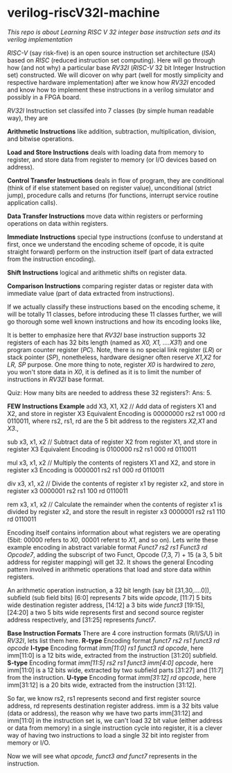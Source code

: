 # verilog-riscV32I-machine


*This repo is about Learning  RISC V 32 integer base instruction sets and its verilog implementation*

*RISC-V* (say risk-five) is an open source instruction set architecture (*ISA*) based on 
*RISC* (reduced instruction set computing). Here will go through how (and not why) a particular base *RV32I* 
(*RISC-V* 32 bit Integer Instruction set) constructed. We will dicover on why part (well for mostly simplicity and respective hardware implementation) after
we know how *RV32I* encoded and know how to implement these instructions in a verilog simulator and possibly in a FPGA board.


*RV32I* Instruction set classifed into 7 classes (by simple human readable way), they are

**Arithmetic Instructions** like addition, subtraction, multiplication, division, and bitwise operations.

**Load and Store Instructions** deals with loading data from memory to register, and store data from register to memory (or I/O devices based on address).

**Control Transfer Instructions** deals in flow of program, they are conditional (think of if else statement based on register value), unconditional (strict jump), 
procedure calls  and returns (for functions, interrupt service routine application calls). 

**Data Transfer Instructions** move data within registers or performing operations on data within registers.

**Immediate Instructions** special type instructions (confuse to understand at first, once we understand the encoding scheme of opcode, it is quite straight forward) perform on the 
instruction itself (part of data extracted from the instruction encoding).

**Shift Instructions** logical and arithmetic shifts on register data.

**Comparison Instructions** comparing register datas or register data with immediate value (part of data extracted from instructions).

If we actually classify these instructions based on the encoding scheme, it will be totally 11 classes, before introducing these 11 classes further, 
we will go thorough some well known instructions and how its encoding looks like,

It is better to emphasize here that *RV32I* base instruction supports 32 registers of each has 32 bits length (named as *X0, X1, ....X31*) and one program counter register (*PC*). 
Note, there is no special link register (*LR*) or stack pointer (*SP*), nonetheless, hardware designer often reserve *X1,X2* for *LR, SP* purpose. 
One more thing to note, register *X0* is hardwired to *zero*, you won't store data in *X0*, it is defined as it is to limit the number of instructions in *RV32I* base format.

Quiz: How many bits are needed to address these 32 registers?: Ans: 5.

**FEW Instructions Example**
add X3, X1, X2   // Add data of registers X1 and X2, and store in register X3
Equivalent Encoding is  00000000  rs2 rs1 000 rd 0110011, where rs2, rs1, rd are the 5 bit address to the registers *X2,X1* and *X3*.,

sub x3, x1, x2   // Subtract data of register X2 from register X1, and store in register X3
Equivalent Encoding is  0100000 rs2 rs1 000 rd 0110011

mul x3, x1, x2   // Multiply the contents of registers X1 and X2, and store  in register x3
Encoding is 0000001 rs2 rs1 000 rd 0110011

div x3, x1, x2   // Divide the contents of register x1 by register x2, and store in register x3
0000001 rs2 rs1 100 rd 0110011

rem x3, x1, x2   // Calculate the remainder when the contents of register x1 is divided by register x2, and store the result in register x3
0000001 rs2 rs1 110 rd 0110011

Encoding itself contains information about what registers we are operating (5bit: 00000 refers to *X0*, 00001 referst to *X1*, and so on).
Lets write these example encoding in abstract variable format *Funct7 rs2 rs1 Funct3 rd Opcode7*,  adding the subscript of two Funct, Opcode (7,3, 7) + 15 (a 3, 5 bit address for register mapping) will get 32. It shows the general Encoding pattern involved in arithmetic operations that load and store data within registers.

An arithmetic operation instruction, a 32 bit length (say bit [31,30,....0]), subfield (sub field bits) [6:0] represents 7 bits wide *opcode*, [11:7] 5 bits wide destination register address, [14:12] a 3 bits wide *funct3* [19:15], [24:20] a two 5 bits wide represents first and second source register address respectively, and [31:25] represents *funct7*.  

**Base Instruction Formats**
There are 4 core instruction formats (R/I/S/U) in *RV32I*, lets list them here.
**R-type** Encoding format *funct7     rs2 rs1 funct3 rd       opcode* 
**I-type** Encoding format *imm[11:0]      rs1 funct3 rd       opcode*, here imm[11:0]  is a 12 bits wide, extracted from the instruction [31:20] subfield.
**S-type** Encoding format *imm[11:5]  rs2 rs1 funct3 imm[4:0] opcode*, here imm[11:0]  is a 12 bits wide, extracted by two subfield parts [31:27] and [11:7] from the instruction.
**U-type** Encoding format *imm[31:12]                rd       opcode*, here imm[31:12] is a 20 bits wide, extracted from the instruction [31:12].

So far, we know rs2, rs1 represents second and first register source address, rd represents destination register address.
imm is a 32 bits value (data or address), the reason why we have two parts imm[31:12] and imm[11:0] in the instruction set is, we can't load 32 bit value (either address or data from memory) in a single instruction cycle into register, it is a clever way of having two instructions to load a single 32 bit into register from memory or I/O. 

Now we will see what *opcode, funct3 and funct7* represents in the instruction.
